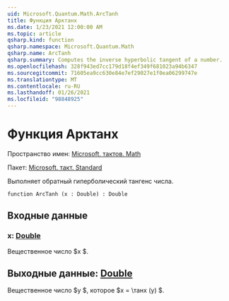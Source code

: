 ```yaml
---
uid: Microsoft.Quantum.Math.ArcTanh
title: Функция Арктанх
ms.date: 1/23/2021 12:00:00 AM
ms.topic: article
qsharp.kind: function
qsharp.namespace: Microsoft.Quantum.Math
qsharp.name: ArcTanh
qsharp.summary: Computes the inverse hyperbolic tangent of a number.
ms.openlocfilehash: 328f943ed7cc179d18f4ef349f681023a94b6347
ms.sourcegitcommit: 71605ea9cc630e84e7ef29027e1f0ea06299747e
ms.translationtype: MT
ms.contentlocale: ru-RU
ms.lasthandoff: 01/26/2021
ms.locfileid: "98848925"
---
```

# <a name="arctanh-function"></a>Функция Арктанх

Пространство имен: [Microsoft. тактов. Math](xref:Microsoft.Quantum.Math)

Пакет: [Microsoft. такт. Standard](https://nuget.org/packages/Microsoft.Quantum.Standard)


Выполняет обратный гиперболический тангенс числа.

```qsharp
function ArcTanh (x : Double) : Double
```


## <a name="input"></a>Входные данные

### <a name="x--double"></a>x: [Double](xref:microsoft.quantum.lang-ref.double)

Вещественное число $x $.



## <a name="output--double"></a>Выходные данные: [Double](xref:microsoft.quantum.lang-ref.double)

Вещественное число $y $, которое $x = \танх (y) $.